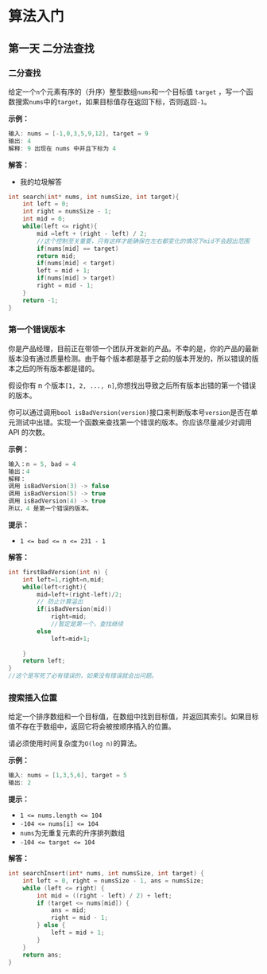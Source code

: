 # 算法入门

## 第一天 二分法查找

### 二分查找

给定一个`n`个元素有序的（升序）整型数组`nums`和一个目标值 `target` ，写一个函数搜索`nums`中的`target`，如果目标值存在返回下标，否则返回`-1`。

**示例：**

```C
输入: nums = [-1,0,3,5,9,12], target = 9
输出: 4
解释: 9 出现在 nums 中并且下标为 4
```

**解答：**

* 我的垃圾解答

```C
int search(int* nums, int numsSize, int target){
    int left = 0;
    int right = numsSize - 1;
    int mid = 0;
    while(left <= right){
        mid =left + (right - left) / 2;
        //这个控制至关重要，只有这样才能确保在左右都变化的情况下mid不会超出范围
        if(nums[mid] == target)
        return mid;
        if(nums[mid] < target)
        left = mid + 1;
        if(nums[mid] > target)
        right = mid - 1;
    }
    return -1;
}
```

### 第一个错误版本

你是产品经理，目前正在带领一个团队开发新的产品。不幸的是，你的产品的最新版本没有通过质量检测。由于每个版本都是基于之前的版本开发的，所以错误的版本之后的所有版本都是错的。

假设你有 n 个版本`[1, 2, ..., n]`,你想找出导致之后所有版本出错的第一个错误的版本。

你可以通过调用`bool isBadVersion(version)`接口来判断版本号`version`是否在单元测试中出错。实现一个函数来查找第一个错误的版本。你应该尽量减少对调用 API 的次数。

**示例：**
```C
输入：n = 5, bad = 4
输出：4
解释：
调用 isBadVersion(3) -> false 
调用 isBadVersion(5) -> true 
调用 isBadVersion(4) -> true
所以，4 是第一个错误的版本。
```

**提示：**

* `1 <= bad <= n <= 231 - 1`

**解答：**

```C
int firstBadVersion(int n) {
    int left=1,right=n,mid;
    while(left<right){
        mid=left+(right-left)/2;
        // 防止计算溢出
        if(isBadVersion(mid))
            right=mid;
            //暂定是第一个，查找继续
        else
            left=mid+1;
        
    }
    return left;
}
//这个是写死了必有错误的，如果没有错误就会出问题。
```

### 搜索插入位置

给定一个排序数组和一个目标值，在数组中找到目标值，并返回其索引。如果目标值不存在于数组中，返回它将会被按顺序插入的位置。

请必须使用时间复杂度为`O(log n)`的算法。

**示例：**
```C++
输入: nums = [1,3,5,6], target = 5
输出: 2
```

**提示：**

* `1 <= nums.length <= 104`
* `-104 <= nums[i] <= 104`
* `nums`为无重复元素的升序排列数组
* `-104 <= target <= 104`

**解答：**

```C
int searchInsert(int* nums, int numsSize, int target) {
    int left = 0, right = numsSize - 1, ans = numsSize;
    while (left <= right) {
        int mid = ((right - left) / 2) + left;
        if (target <= nums[mid]) {
            ans = mid;
            right = mid - 1;
        } else {
            left = mid + 1;
        }
    }
    return ans;
}
```